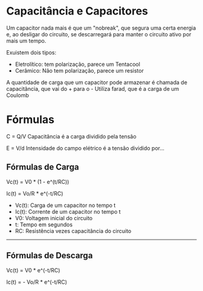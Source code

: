 # Capacitância e Capacitores
Um capacitor nada mais é que um "nobreak", que segura uma certa energia e, ao desligar do circuito, se descarregará para manter o circuito ativo por mais um tempo.

Exuistem dois tipos: 
- Eletrolítico: tem polarização, parece um Tentacool
- Cerâmico: Não tem polarização, parece um resistor

A quantidade de carga que um capacitor pode armazenar é chamada de capacitância, que vai do + para o -
Utiliza farad, que é a carga de um Coulomb

# Fórmulas

C = Q/V
Capacitância é a carga dividido pela tensão

E = V/d
Intensidade do campo elétrico é a tensão dividido por...

## Fórmulas de Carga

Vc(t) = V0 * (1 - e^(t/RC))

Ic(t) = Vo/R * e^(-t/RC)

- Vc(t): Carga de um capacitor no tempo t
- Ic(t): Corrente de um capacitor no tempo t
- V0: Voltagem inicial do circuito
- t: Tempo em segundos
- RC: Resistência vezes capacitância do circuito

---

## Fórmulas de Descarga

Vc(t) = V0 * e^(-t/RC)

Ic(t) = - Vo/R * e^(-t/RC)
